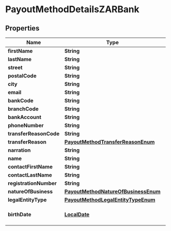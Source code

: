 

# PayoutMethodDetailsZARBank

## Properties

Name | Type | Description | Notes
------------ | ------------- | ------------- | -------------
**firstName** | **String** |  | 
**lastName** | **String** |  | 
**street** | **String** |  |  [optional]
**postalCode** | **String** |  |  [optional]
**city** | **String** |  |  [optional]
**email** | **String** |  |  [optional]
**bankCode** | **String** |  |  [optional]
**branchCode** | **String** |  |  [optional]
**bankAccount** | **String** |  | 
**phoneNumber** | **String** |  | 
**transferReasonCode** | **String** |  |  [optional]
**transferReason** | [**PayoutMethodTransferReasonEnum**](PayoutMethodTransferReasonEnum.md) |  |  [optional]
**narration** | **String** |  |  [optional]
**name** | **String** |  |  [optional]
**contactFirstName** | **String** |  |  [optional]
**contactLastName** | **String** |  |  [optional]
**registrationNumber** | **String** |  |  [optional]
**natureOfBusiness** | [**PayoutMethodNatureOfBusinessEnum**](PayoutMethodNatureOfBusinessEnum.md) |  |  [optional]
**legalEntityType** | [**PayoutMethodLegalEntityTypeEnum**](PayoutMethodLegalEntityTypeEnum.md) |  |  [optional]
**birthDate** | [**LocalDate**](LocalDate.md) | Date of birth of recipient |  [optional]



